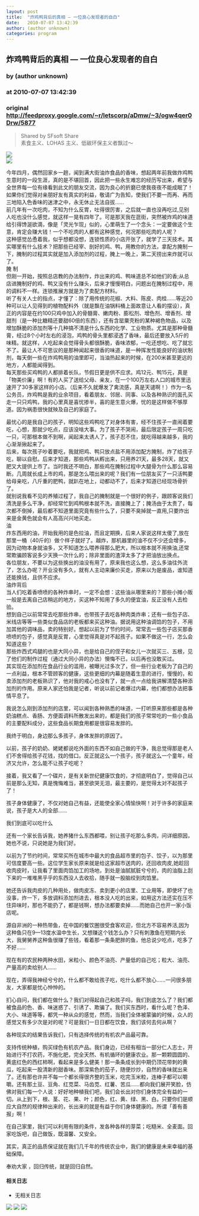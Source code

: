 ```yaml
---
layout: post
title:  "炸鸡鸭背后的真相 — 一位良心发现者的自白"
date:   2010-07-07 13:42:39
author: (author unknown)
categories: program
---
```


## 炸鸡鸭背后的真相 — 一位良心发现者的自白
### by (author unknown)
### at 2010-07-07 13:42:39
### original <http://feedproxy.google.com/~r/letscorp/aDmw/~3/ogw4qer0Drw/5877>

<blockquote>Shared by SFsoft Share <br>
素食主义、LOHAS 主义、低碳环保主义者飘过～</blockquote>
<p><a rel="nofollow" href="http://feedads.g.doubleclick.net/~a/J7FXHmx8f5xV8MCltMSBcdTJwv4/0/da"><img src="http://feedads.g.doubleclick.net/~a/J7FXHmx8f5xV8MCltMSBcdTJwv4/0/di" border="0" ismap></a><br>
<a rel="nofollow" href="http://feedads.g.doubleclick.net/~a/J7FXHmx8f5xV8MCltMSBcdTJwv4/1/da"><img src="http://feedads.g.doubleclick.net/~a/J7FXHmx8f5xV8MCltMSBcdTJwv4/1/di" border="0" ismap></a></p><p>今年四月，偶然回家乡一趟，闻到满大街油炸食品的香味，想起两年前我做炸鸡鸭生意时的一段生涯，真的是不堪回首，因此把一些永生难忘的经历写出来，希望与全世界每一位有缘看到此文的朋友交流，因为良心的折磨已使我夜夜不能成眠了！如果你们觉得对亲朋好友有真实的利益，敬请广为告知，使我们不要一而再、再而三地陷入色香味的迷津之中，永无休止无法自拔…… <br>前几年有一次吃肉，不知为什么反胃，吐得很厉害，之后就一直也没再吃过,见别人吃也没什么感觉，就这样一晃有四年了。可是那天我在逛街，突然被炸鸡的味道给引得馋涎欲滴，像是「灵光乍现」似的，心里萌生了一个念头：一定要做这个生意，肯定会赚大钱！一个不吃肉的人都有这种感觉，何况那些吃肉的人呢？ <br>这种感觉怂恿着我，似乎想都没想，连锁性质的小店开张了，就学了三天技术。其实哪里有什么技术？把那些已经宰、剖好的鸡、鸭，用教你的方法，拿配方腌制一下，腌制的过程其实就是加入添加剂的过程，腌上一晚上，第二天捞出来炸就可以了。 <br>腌 制 <br>但刚一开始，按照总店教的办法制作，炸出来的鸡、鸭味道总不如他们的香;从总店进腌制好的鸡、鸭又没有什么赚头，后来才慢慢明白，问题出在腌制过程中，用的调料不一样。连锁推展方就是为了卖配方材料。 <br>听了有关人士的指点，才懂了：除了用传统的花椒、大料、陈皮、肉桂……等近20种可以让人见得到的植物配料外（就是飘在油锅料桶上面故意让人看的摆设），真正的内容是在约100只鸡中加入的骨髓膏、嫩肉粉、膨松剂、增色剂、增香剂、增甜剂（是一种比糖精还要甜60倍的东西），还有含罂粟壳粉的某种褐色物品，以及增加酥脆的添加剂等十几种搞不清是什么东西的化学、工业物质。尤其是那种骨髓膏，经过8个小时左右的浸泡，鸡鸭的骨头里都浸透了香味，最后还要放入5斤的味精。就这样，人吃起来会觉得骨头都很酥脆，香味浓郁，一吃还想吃、吃了就忘不了。最让人不可思议的是那种闻起来很香的味道，是一种挥发性能良好的油状制剂，每天倒一些在炸鸡鸭用的油里即可，当油热起来的时候，在200米甚至更远的地方，人都能闻得到。 <br>每天那些买鸡鸭的人都排着长队，节假日更是供不应求。鸡12元、鸭15元，真是「物美价廉」啊！有的人买了送给父母、亲友，在一个100万左右人口的城市里迅速开了30多家这样的小店。（后来不久就爆发了禽流感，真是天谴啊！）作为一名公务员，炸鸡鸭是我的业余项目，看着朋友、邻居、同事、以及各种熟识的面孔买走一只只鸡鸭，我的心里真是喜忧掺半，喜的是生意火爆，忧的是这样做不够厚道。因为祸患很快就殃及自己的家庭了。</p>
<p>最忧心的是我自己的孩子，明知这些鸡鸭吃了对身体有害，经不住孩子一直闹着要吃，心想，那就少吃点，应该没啥大事。为了孩子不哭闹，最后限定孩子一周只吃一只，可那根本做不到啊，闻起来太诱人了，孩子忍不住，就吃得越来越多，我的心渐渐揪起来了。 <br>后来，每次孩子吵着要吃，我就把鸡、鸭只放点盐不用添加配方腌制，炸了给孩子吃，聊以自慰。后来才知道，那些鸡鸭从孵出来，只用养21天，最多28天，就又肥又大提供上市了。当时我还不明白，那些鸡在腌制过程中大腿骨为什么那么容易断。几周就长成上市的鸡，那是怎么喂出来的呢？我们有一位朋友买了一只活鸭要给母亲吃，八斤重的肥鸭，就趴在地上，动都动不了，后来才知道已经现场骨折了。 <br>就别说我看不见的养殖过程了，我自己的腌制就是一个很好的例子，跟顾客说我们清洗是多么干净，却经常忙到鸡鸭根本就不洗，直接腌上了；腌汤由于太贵了，每次都不倒掉，最后都不知道里面究竟有些什么了，只要不臭掉就一直用,只要炸出来是金黄色就会有人高高兴兴地买走。 <br>油 <br>炸东西用的油，开始我用的是色拉油，而且定期换，后来人家说这样太傻了,放在那里一桶（40斤的）做个样子就好了。越炸，那机器里的油不仅不少还会增多，因为动物本身就油多，又不知道怎么喂养得那么肥大，所以根本就不用换油,还常常欺骗顾客说多少天换一次什么的；除非里面的渣滓太多了才把油放出换点。 <br>各位朋友，不要以为这些换出的油没有用了，原来我也这么想，这么多油往外流了，怎么办呢？开业没有多久，就有人主动来廉价买走，原来以为是废品，谁知道还能换钱，且供不应求。 <br>油炸背后 <br>当人们吃着香喷喷的各种炸串时，一定不会想：这些油从哪里来的？那些小摊小贩一般是去离自己店稍远的地方，买这种不知用了多久的便宜油，反正没有人去检验。 <br>想到自己以前常常去吃那些炸串，也带孩子去吃各种肉类炸串；还有一些包子店、米线店等等一些类似食品店的老板都来买这种油。据说用这种油调馅的包子，不用加其他的调味品，卖的特别好。想起以前为了节约时间，常常去一些包子店买那香喷喷的包子，感觉真是反胃，心里觉得真是对不起孩子。如果不做这一行，怎么会知道这些？ <br>那些炸西式鸡腿的也是大同小异，也是给自己的侄子和女儿一次就买三、五根，见了他们的制作过程（通过大同小异的办法）懊悔不已，以后再也没敢买过。 <br>其实现在添加剂在食品行业的滥用，被曝光过多次了，但一些行业老板为了自己的一点利益，根本不管顾客的健康，这些更细的内幕是随着生意的进行，慢慢的，和卖添加剂的老板熟识了，他对我的戒心也没有了，就一点一点给我讲解清楚各种添加剂的作用。原来人家还怕我是记者，听说以前记者爆过内幕，他们都想办法把事情平息了。 </p>
<p>我说怎么刚到添加剂的店里，可以闻到各种熟悉的味道，一打听原来那些都是各种奶油糕点、香肠、方便面调料所散发出来的，都是我们的孩子常常吃的一些小食品的主要配料成分，这些食品长期食用都是很容易发胖的。 </p>
<p>我终于明白，身边那么多孩子，身体发胖的原因了。 </p>
<p>以前，孩子的奶奶、姥姥都说吃外面的东西不如自己做的干净，我总觉得那是老人们不舍得给孩子花钱，找的借口。反正就这么一个孩子，孩子就这么一个童年，经济又允许，怎么能不让孩子吃呢？ </p>
<p>接着，我又看了一个碟片，是有关新世纪健康饮食的，才彻底明白了，觉得自己以前是那么无知，真是愧悔难当，甚至欲哭无泪，最主要的，是觉得太对不起孩子了！ </p>
<p>孩子身体健康了，不仅对她自己有益，还能使全家心情愉快啊！对于许多的家庭来说，孩子是大人的全部…… </p>
<p>我们到底可以吃什么 </p>
<p>还有一个家长告诉我，她养猪什么东西都喂，别让孩子吃那么多肉，问详细原因，她也不说，只说她是为我们好。 </p>
<p>以前为了节约时间，常常买所在城市中最大的食品超市里的包子、饺子，以为那里可信度要高一些。这位学生家长原来就是给这家超市送肉的，还回收肉皮,她趁回收肉皮时，让我看了里面肉馅加工的场地，到处是油腻腻脏兮兮的，肉的油脂上刮下来的一堆堆黑乎乎的东西没人去收拾，随手就一股脑绞到肉馅里。 </p>
<p>她还告诉我肉皮的几种用处，做肉皮冻、卖到更小的店里、工业用等，即使坏了也没事，炸一下，多放调料添加剂进去，根本没人吃的出来，如用这方法还实在压不住异味时，那也不能扔了，都是钱啊，想办法都要卖掉……而她自己也开一家小饭店呢。 </p>
<p>源自非洲的一种热带鱼，在中国的餐饮圈很受食客欢迎，但北方不容易养活,因为这种鱼只在9—13度水温中生长，又想赚这个钱怎么办？只有刺激鱼在短期内长大，我舅舅养这种鱼很赚了些钱，看着那一条条肥胖的鱼，他总说少吃点，吃多了不好…… </p>
<p>现在有的农民种两种水田，米粒小、颜色不油亮、产量低的自己吃；粒大、油亮、产量高的卖给别人…… </p>
<p>现在，弄得我神经兮兮的，什么都不敢给孩子吃，吃什么都不放心……一问很多朋友，大家都是忧心忡忡的。 </p>
<p>扪心自问，我们都在做什么？我们对得起自己和孩子吗，我们到底怎么了？我们都被食品的色、香、味迷惑了、引诱了、欺骗了。我们买东西时，看什么呢？色泽、大小、味道等等，都凭一种从众的感觉，然而，当我们全体被蒙骗的时候，众人的感觉又有多少次是对的呢？可是我们一日日都在饮食，我们该何去何从啊？ </p>
<p>各种现实的结果告诉我们，只有选择传统的有机农产品最可靠。</p>
<p>支持传统种植，购买绿色有机农产品。我们身边，已经有相当一部分仁人志士，开始进行不打农药，不施化肥，完全天然、有机循环的健康农业。那一颗颗圆圆的、黄底红色的西红柿啊，看起来是多么健美！那一条条成长到中期仍顶花带刺的黄瓜，吃起来一股清新的甜香味。那深紫色的茄子，随便炒炒，自然的香味就出来了。还有那也许并不每一个都长得很齐整的玉米，吃完玉米粒，连棒子都可以嚼嚼。还有那土豆、豆角、红苋菜、马齿苋、红薯、苦瓜……都向我们展开笑脸，仿佛对我们每一个人说：好好地种植我们吧，我们会长出对你们身体完全有益的一切。从上到下，根、茎、花、果、叶；颜色，红、黄、绿、黑、白。只要你们是顺应大自然的规律种出来的，长出来的就是有益于你们身体健康的。所谓「善有善报」啊！ </p>
<p>在自己家里，我们可以利用有限的条件，发各种各样的芽菜；吃糙米、全麦面。回家吃饭吧，自己做饭，既温馨、又安全。 </p>
<p>其实，真正的品质保证就在我们几千年的传统农业中，我们的健康是未来幸福的基础保障。 </p>
<p>奉劝大家 ，回归传统，就是回归自然。</p> <h4>相关日志</h4> <ul> <li>无相关日志</li> </ul> <div>
<a rel="nofollow" href="http://feeds.feedburner.com/~ff/letscorp/aDmw?a=ogw4qer0Drw:t6oggPZNtU8:yIl2AUoC8zA"><img src="http://feeds.feedburner.com/~ff/letscorp/aDmw?d=yIl2AUoC8zA" border="0"></a> <a rel="nofollow" href="http://feeds.feedburner.com/~ff/letscorp/aDmw?a=ogw4qer0Drw:t6oggPZNtU8:qj6IDK7rITs"><img src="http://feeds.feedburner.com/~ff/letscorp/aDmw?d=qj6IDK7rITs" border="0"></a> <a rel="nofollow" href="http://feeds.feedburner.com/~ff/letscorp/aDmw?a=ogw4qer0Drw:t6oggPZNtU8:F7zBnMyn0Lo"><img src="http://feeds.feedburner.com/~ff/letscorp/aDmw?i=ogw4qer0Drw:t6oggPZNtU8:F7zBnMyn0Lo" border="0"></a>
</div><img src="http://feeds.feedburner.com/~r/letscorp/aDmw/~4/ogw4qer0Drw" height="1" width="1">